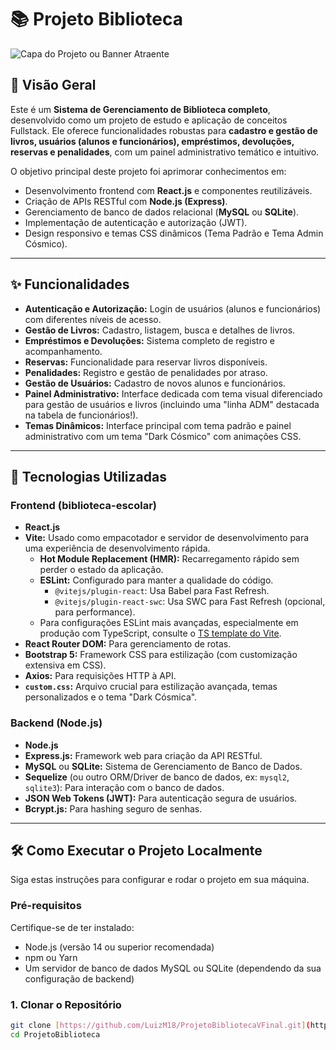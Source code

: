 # 📚 Projeto Biblioteca

![Capa do Projeto ou Banner Atraente](https://via.placeholder.com/800x200?text=Sistema+de+Gerenciamento+de+Biblioteca)

## 🌟 Visão Geral

Este é um **Sistema de Gerenciamento de Biblioteca completo**, desenvolvido como um projeto de estudo e aplicação de conceitos Fullstack. Ele oferece funcionalidades robustas para **cadastro e gestão de livros, usuários (alunos e funcionários), empréstimos, devoluções, reservas e penalidades**, com um painel administrativo temático e intuitivo.

O objetivo principal deste projeto foi aprimorar conhecimentos em:
* Desenvolvimento frontend com **React.js** e componentes reutilizáveis.
* Criação de APIs RESTful com **Node.js (Express)**.
* Gerenciamento de banco de dados relacional (**MySQL** ou **SQLite**).
* Implementação de autenticação e autorização (JWT).
* Design responsivo e temas CSS dinâmicos (Tema Padrão e Tema Admin Cósmico).

---

## ✨ Funcionalidades

* **Autenticação e Autorização:** Login de usuários (alunos e funcionários) com diferentes níveis de acesso.
* **Gestão de Livros:** Cadastro, listagem, busca e detalhes de livros.
* **Empréstimos e Devoluções:** Sistema completo de registro e acompanhamento.
* **Reservas:** Funcionalidade para reservar livros disponíveis.
* **Penalidades:** Registro e gestão de penalidades por atraso.
* **Gestão de Usuários:** Cadastro de novos alunos e funcionários.
* **Painel Administrativo:** Interface dedicada com tema visual diferenciado para gestão de usuários e livros (incluindo uma "linha ADM" destacada na tabela de funcionários!).
* **Temas Dinâmicos:** Interface principal com tema padrão e painel administrativo com um tema "Dark Cósmico" com animações CSS.

---

## 🚀 Tecnologias Utilizadas

### Frontend (biblioteca-escolar)
* **React.js**
* **Vite:** Usado como empacotador e servidor de desenvolvimento para uma experiência de desenvolvimento rápida.
    * **Hot Module Replacement (HMR):** Recarregamento rápido sem perder o estado da aplicação.
    * **ESLint:** Configurado para manter a qualidade do código.
        * `@vitejs/plugin-react`: Usa Babel para Fast Refresh.
        * `@vitejs/plugin-react-swc`: Usa SWC para Fast Refresh (opcional, para performance).
    * Para configurações ESLint mais avançadas, especialmente em produção com TypeScript, consulte o [TS template do Vite](https://github.com/vitejs/vite/tree/main/packages/create-vite/template-react-ts).
* **React Router DOM:** Para gerenciamento de rotas.
* **Bootstrap 5:** Framework CSS para estilização (com customização extensiva em CSS).
* **Axios:** Para requisições HTTP à API.
* **`custom.css`:** Arquivo crucial para estilização avançada, temas personalizados e o tema "Dark Cósmica".

### Backend (Node.js)
* **Node.js**
* **Express.js:** Framework web para criação da API RESTful.
* **MySQL** ou **SQLite:** Sistema de Gerenciamento de Banco de Dados.
* **Sequelize** (ou outro ORM/Driver de banco de dados, ex: `mysql2`, `sqlite3`): Para interação com o banco de dados.
* **JSON Web Tokens (JWT):** Para autenticação segura de usuários.
* **Bcrypt.js:** Para hashing seguro de senhas.

---

## 🛠️ Como Executar o Projeto Localmente

Siga estas instruções para configurar e rodar o projeto em sua máquina.

### Pré-requisitos

Certifique-se de ter instalado:
* Node.js (versão 14 ou superior recomendada)
* npm ou Yarn
* Um servidor de banco de dados MySQL ou SQLite (dependendo da sua configuração de backend)

### 1. Clonar o Repositório

```bash
git clone [https://github.com/LuizM18/ProjetoBibliotecaVFinal.git](https://github.com/LuizM18/ProjetoBiblioteca.git)
cd ProjetoBiblioteca
